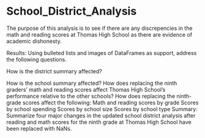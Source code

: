 # School_District_Analysis

The purpose of this analysis is to see if there are any discrepencies in the math and reading scores at Thomas High School as there are evidence of academic dishonesty.

Results: Using bulleted lists and images of DataFrames as support, address the following questions.

How is the district summary affected?


How is the school summary affected?
How does replacing the ninth graders’ math and reading scores affect Thomas High School’s performance relative to the other schools?
How does replacing the ninth-grade scores affect the following:
Math and reading scores by grade
Scores by school spending
Scores by school size
Scores by school type
Summary: Summarize four major changes in the updated school district analysis after reading and math scores for the ninth grade at Thomas High School have been replaced with NaNs.
